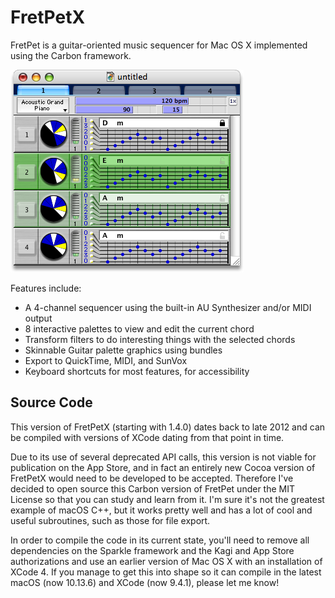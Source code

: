 # FretPetX

FretPet is a guitar-oriented music sequencer for Mac OS X implemented using the Carbon framework.

![FretPet Document Window](/Resources/manual/section/_img/document.png)

Features include:
- A 4-channel sequencer using the built-in AU Synthesizer and/or MIDI output
- 8 interactive palettes to view and edit the current chord
- Transform filters to do interesting things with the selected chords
- Skinnable Guitar palette graphics using bundles
- Export to QuickTime, MIDI, and SunVox
- Keyboard shortcuts for most features, for accessibility

## Source Code

This version of FretPetX (starting with 1.4.0) dates back to late 2012 and can be compiled with versions of XCode dating from that point in time.

Due to its use of several deprecated API calls, this version is not viable for publication on the App Store, and in fact an entirely new Cocoa version of FretPetX would need to be developed to be accepted. Therefore I've decided to open source this Carbon version of FretPet under the MIT License so that you can study and learn from it. I'm sure it's not the greatest example of macOS C++, but it works pretty well and has a lot of cool and useful subroutines, such as those for file export.

In order to compile the code in its current state, you'll need to remove all dependencies on the Sparkle framework and the Kagi and App Store authorizations and use an earlier version of Mac OS X with an installation of XCode 4. If you manage to get this into shape so it can compile in the latest macOS (now 10.13.6) and XCode (now 9.4.1), please let me know!
